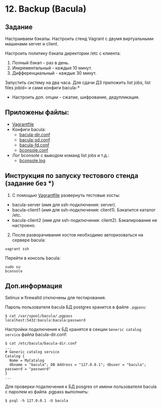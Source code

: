 # 12. Backup (Bacula)
## Задание
Настраиваем бэкапы.
Настроить стенд Vagrant с двумя виртуальными машинами server и client.

Настроить политику бэкапа директории /etc с клиента:
1) Полный бэкап - раз в день.
2) Инкрементальный - каждые 10 минут.
3) Дифференциальный - каждые 30 минут.

Запустить систему на два часа. Для сдачи ДЗ приложить list jobs, list files jobid=<id>
и сами конфиги bacula-*

* Настроить доп. опции - сжатие, шифрование, дедупликация.

## Приложены файлы:
- [Vagrantfile](Vagrantfile)
- Конфиги bacula:
  - [bacula-dir.conf](bacula-dir.conf)
  - [bacula-sd.conf](bacula-sd.conf)
  - [bacula-fd.conf](bacula-fd.conf)
  - [bconsole.conf](bconsole.conf)
- Лог bconsole с выводом команд list jobs и т.д.:
  - [bconsole.log](bconsole.log)

## Инструкция по запуску тестового стенда (задание без *)

1. С помощью [Vagrantfile](Vagrantfile) развернуть тестовые хосты:
- bacula-server  (имя для ssh-подключения: server).  
- bacula-client1 (имя для ssh-подключения: client1). Бэкапится каталог /etc.
- bacula-client2 (имя для ssh-подключения: client2). Бэкапирование не настроено.

2. После разворачивания хостов необходимо авторизоваться на сервере bacula:
```
vagrant ssh
```
Перейти в консоль bacula:
```
sudo su
bconsole
```
## Доп.информация

Selinux и firewalld отключены для тестирования.

Пароль пользователя bacula БД postgres хранится в файле `.pgpass`:

```
$ cat /var/spool/bacula/.pgpass 
localhost:5432:bacula:bacula:password
```
Настройки подключения к БД хранятся в секции `Generic catalog service` файла bacula-dir.conf:
```
$ cat /etc/bacula/bacula-dir.conf
...
# Generic catalog service
Catalog {
  Name = MyCatalog
  dbname = "bacula"; DB Address = "127.0.0.1"; dbuser = "bacula"; password = "password"
}
...
```
Для проверки подключения к БД posgres от имени пользователя bacula с паролем из файла .pgpass выполнить:
```
$ psql -h 127.0.0.1 -U bacula
```
